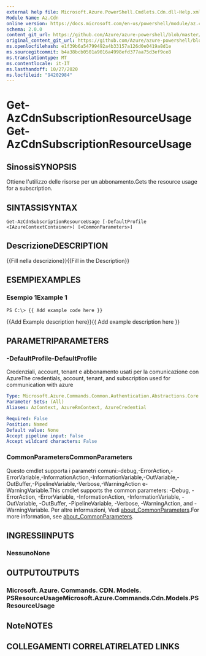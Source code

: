 ```yaml
---
external help file: Microsoft.Azure.PowerShell.Cmdlets.Cdn.dll-Help.xml
Module Name: Az.Cdn
online version: https://docs.microsoft.com/en-us/powershell/module/az.cdn/get-azcdnsubscriptionresourceusage
schema: 2.0.0
content_git_url: https://github.com/Azure/azure-powershell/blob/master/src/Cdn/Cdn/help/Get-AzCdnSubscriptionResourceUsage.md
original_content_git_url: https://github.com/Azure/azure-powershell/blob/master/src/Cdn/Cdn/help/Get-AzCdnSubscriptionResourceUsage.md
ms.openlocfilehash: e1f39b6a54799492a4b33157a126d0e0419a8d1e
ms.sourcegitcommit: b4a38bcb0501a9016a4998efd377aa75d3ef9ce8
ms.translationtype: MT
ms.contentlocale: it-IT
ms.lasthandoff: 10/27/2020
ms.locfileid: "94202984"
---
```

# <span data-ttu-id="8b3f9-101">Get-AzCdnSubscriptionResourceUsage</span><span class="sxs-lookup"><span data-stu-id="8b3f9-101">Get-AzCdnSubscriptionResourceUsage</span></span>

## <span data-ttu-id="8b3f9-102">Sinossi</span><span class="sxs-lookup"><span data-stu-id="8b3f9-102">SYNOPSIS</span></span>
<span data-ttu-id="8b3f9-103">Ottiene l'utilizzo delle risorse per un abbonamento.</span><span class="sxs-lookup"><span data-stu-id="8b3f9-103">Gets the resource usage for a subscription.</span></span>

## <span data-ttu-id="8b3f9-104">SINTASSI</span><span class="sxs-lookup"><span data-stu-id="8b3f9-104">SYNTAX</span></span>

```
Get-AzCdnSubscriptionResourceUsage [-DefaultProfile <IAzureContextContainer>] [<CommonParameters>]
```

## <span data-ttu-id="8b3f9-105">Descrizione</span><span class="sxs-lookup"><span data-stu-id="8b3f9-105">DESCRIPTION</span></span>
<span data-ttu-id="8b3f9-106">{{Fill nella descrizione}}</span><span class="sxs-lookup"><span data-stu-id="8b3f9-106">{{Fill in the Description}}</span></span>

## <span data-ttu-id="8b3f9-107">ESEMPI</span><span class="sxs-lookup"><span data-stu-id="8b3f9-107">EXAMPLES</span></span>

### <span data-ttu-id="8b3f9-108">Esempio 1</span><span class="sxs-lookup"><span data-stu-id="8b3f9-108">Example 1</span></span>
```
PS C:\> {{ Add example code here }}
```

<span data-ttu-id="8b3f9-109">{{Add Example description here}}</span><span class="sxs-lookup"><span data-stu-id="8b3f9-109">{{ Add example description here }}</span></span>

## <span data-ttu-id="8b3f9-110">PARAMETRI</span><span class="sxs-lookup"><span data-stu-id="8b3f9-110">PARAMETERS</span></span>

### <span data-ttu-id="8b3f9-111">-DefaultProfile</span><span class="sxs-lookup"><span data-stu-id="8b3f9-111">-DefaultProfile</span></span>
<span data-ttu-id="8b3f9-112">Credenziali, account, tenant e abbonamento usati per la comunicazione con Azure</span><span class="sxs-lookup"><span data-stu-id="8b3f9-112">The credentials, account, tenant, and subscription used for communication with azure</span></span>

```yaml
Type: Microsoft.Azure.Commands.Common.Authentication.Abstractions.Core.IAzureContextContainer
Parameter Sets: (All)
Aliases: AzContext, AzureRmContext, AzureCredential

Required: False
Position: Named
Default value: None
Accept pipeline input: False
Accept wildcard characters: False
```

### <span data-ttu-id="8b3f9-113">CommonParameters</span><span class="sxs-lookup"><span data-stu-id="8b3f9-113">CommonParameters</span></span>
<span data-ttu-id="8b3f9-114">Questo cmdlet supporta i parametri comuni:-debug,-ErrorAction,-ErrorVariable,-InformationAction,-InformationVariable,-OutVariable,-OutBuffer,-PipelineVariable,-Verbose,-WarningAction e-WarningVariable.</span><span class="sxs-lookup"><span data-stu-id="8b3f9-114">This cmdlet supports the common parameters: -Debug, -ErrorAction, -ErrorVariable, -InformationAction, -InformationVariable, -OutVariable, -OutBuffer, -PipelineVariable, -Verbose, -WarningAction, and -WarningVariable.</span></span> <span data-ttu-id="8b3f9-115">Per altre informazioni, Vedi [about_CommonParameters](http://go.microsoft.com/fwlink/?LinkID=113216).</span><span class="sxs-lookup"><span data-stu-id="8b3f9-115">For more information, see [about_CommonParameters](http://go.microsoft.com/fwlink/?LinkID=113216).</span></span>

## <span data-ttu-id="8b3f9-116">INGRESSI</span><span class="sxs-lookup"><span data-stu-id="8b3f9-116">INPUTS</span></span>

### <span data-ttu-id="8b3f9-117">Nessuno</span><span class="sxs-lookup"><span data-stu-id="8b3f9-117">None</span></span>

## <span data-ttu-id="8b3f9-118">OUTPUT</span><span class="sxs-lookup"><span data-stu-id="8b3f9-118">OUTPUTS</span></span>

### <span data-ttu-id="8b3f9-119">Microsoft. Azure. Commands. CDN. Models. PSResourceUsage</span><span class="sxs-lookup"><span data-stu-id="8b3f9-119">Microsoft.Azure.Commands.Cdn.Models.PSResourceUsage</span></span>

## <span data-ttu-id="8b3f9-120">Note</span><span class="sxs-lookup"><span data-stu-id="8b3f9-120">NOTES</span></span>

## <span data-ttu-id="8b3f9-121">COLLEGAMENTI CORRELATI</span><span class="sxs-lookup"><span data-stu-id="8b3f9-121">RELATED LINKS</span></span>
